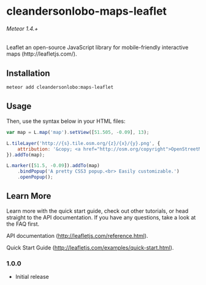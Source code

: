 # cleandersonlobo-maps-leaflet

<h6>Meteor 1.4.+</h6>
Leaflet an open-source JavaScript library
for mobile-friendly interactive maps (http://leafletjs.com/).

## Installation

```bash
meteor add cleandersonlobo:maps-leaflet
```

## Usage


Then, use the syntax below in your HTML files:
```js
var map = L.map('map').setView([51.505, -0.09], 13);

L.tileLayer('http://{s}.tile.osm.org/{z}/{x}/{y}.png', {
    attribution: '&copy; <a href="http://osm.org/copyright">OpenStreetMap</a> contributors'
}).addTo(map);

L.marker([51.5, -0.09]).addTo(map)
    .bindPopup('A pretty CSS3 popup.<br> Easily customizable.')
    .openPopup();
```

## Learn More

Learn more with the quick start guide, check out other tutorials, or head straight to the API documentation. If you have any questions, take a look at the FAQ first.

API documentation (http://leafletjs.com/reference.html).

Quick Start Guide (http://leafletjs.com/examples/quick-start.html).

### 1.0.0

- Initial release
